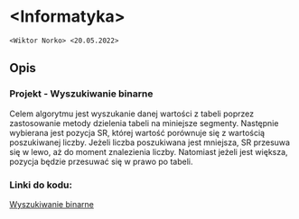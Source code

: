 # \<Informatyka>

`<Wiktor Norko> <20.05.2022>`

## Opis

### Projekt - Wyszukiwanie binarne
Celem algorytmu jest wyszukanie danej wartości z tabeli poprzez zastosowanie metody dzielenia tabeli na miniejsze segmenty. Następnie wybierana jest pozycja SR, której wartość porównuje się z wartością poszukiwanej liczby. Jeżeli liczba poszukiwana jest mniejsza, SR przesuwa się w lewo, aż do moment znalezienia liczby. Natomiast jeżeli jest większa, pozycja będzie przesuwać się w prawo po tabeli.


### Linki do kodu:
[Wyszukiwanie binarne](https://github.com/WiktorNorek/Informatyka/blob/main/binarne/binarne.cpp)
